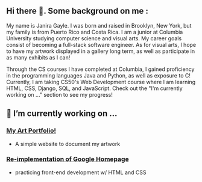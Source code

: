 ## Hi there 👋. Some background on me :

My name is Janira Gayle. I was born and raised in Brooklyn, New York, but my family is from Puerto Rico and Costa Rica. I am a junior at Columbia University studying computer science and visual arts. My career goals consist of becoming a full-stack software engineer. As for visual arts, I hope to have my artwork displayed in a gallery long term, as well as participate in as many exhibits as I can!

Through the CS courses I have completed at Columbia, I gained proficiency in the programming languages Java and Python, as well as exposure to C! Currently, I am taking CS50's Web Development course where I am learning HTML, CSS, Django, SQL, and JavaScript. Check out the "I'm currently working on ..." section to see my progress!

## 🔭 I’m currently working on ...
###  [My Art Portfolio!](https://github.com/janiragayle/janiragayle.github.io)
- A simple website to document my artwork
###  [Re-implementation of Google Homepage](https://htmlpreview.github.io/?https://github.com/janiragayle/Google-Homepage/blob/main/index.html)
- practicing front-end development w/ HTML and CSS

<!--
**janiragayle/JaniraGayle** is a ✨ _special_ ✨ repository because its `README.md` (this file) appears on your GitHub profile.

Here are some ideas to get you started:

- 🔭 I’m currently working on ...
- 🌱 I’m currently learning ...
- 👯 I’m looking to collaborate on ...
- 🤔 I’m looking for help with ...
- 💬 Ask me about ...
- 📫 How to reach me: ...
- 😄 Pronouns: ...
- ⚡ Fun fact: ...
-->

